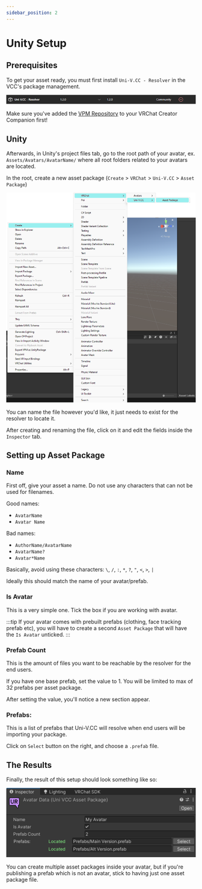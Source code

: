 ```yaml
---
sidebar_position: 2
---
```


# Unity Setup

## Prerequisites

To get your asset ready, you must first install `Uni-V.CC - Resolver` in the VCC's package management.

![](./img/univcc-resolver.png)

Make sure you've added the [VPM Repository](../../user/basics/repository.md) to your VRChat Creator Companion first!

## Unity

Afterwards, in Unity's project files tab, go to the root path of your avatar, ex. `Assets/Avatars/AvatarName/` where all root folders related to your avatars are located.

In the root, create a new asset package (`Create` > `VRChat` > `Uni-V.CC` > `Asset Package`)

![](./img/asset-package-unity.png)

You can name the file however you'd like, it just needs to exist for the resolver to locate it.

After creating and renaming the file, click on it and edit the fields inside the `Inspector` tab.

## Setting up Asset Package

### Name
First off, give your asset a name. Do not use any characters that can not be used for filenames.

Good names:
- `AvatarName`
- `Avatar Name`

Bad names:
- `AuthorName/AvatarName`
- `AvatarName?`
- `Avatar*Name`

Basically, avoid using these characters: `\`, `/`, `:`, `*`, `?`, `"`, `<`, `>`, `|`

Ideally this should match the name of your avatar/prefab.

### Is Avatar

This is a very simple one.
Tick the box if you are working with avatar.

:::tip
If your avatar comes with prebuilt prefabs (clothing, face tracking prefab etc), you will have to create a second `Asset Package` that will have the `Is Avatar` unticked.
:::

### Prefab Count

This is the amount of files you want to be reachable by the resolver for the end users.

If you have one base prefab, set the value to 1. You will be limited to max of 32 prefabs per asset package.

After setting the value, you'll notice a new section appear.

### Prefabs:

This is a list of prefabs that Uni-V.CC will resolve when end users will be importing your package.

Click on `Select` button on the right, and choose a `.prefab` file.

## The Results

Finally, the result of this setup should look something like so:

![](./img/inspector.png)

You can create multiple asset packages inside your avatar, but if you're publishing a prefab which is not an avatar, stick to having just one asset package file.